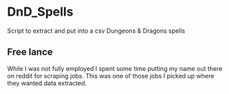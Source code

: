 # DnD_Spells
Script to extract and put into a csv Dungeons & Dragons spells


## Free lance
While I was not fully employed I spent some time putting my name out there on reddit for scraping jobs.
This was one of those jobs I picked up where they wanted data extracted.
